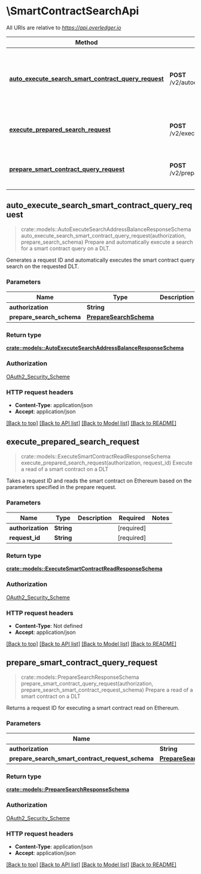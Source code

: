 # \SmartContractSearchApi

All URIs are relative to *https://api.overledger.io*

Method | HTTP request | Description
------------- | ------------- | -------------
[**auto_execute_search_smart_contract_query_request**](SmartContractSearchApi.md#auto_execute_search_smart_contract_query_request) | **POST** /v2/autoexecution/search/smartcontract | Prepare and automatically execute a search for a smart contract query on a DLT.
[**execute_prepared_search_request**](SmartContractSearchApi.md#execute_prepared_search_request) | **POST** /v2/execution/search/smartcontract | Execute a read of a smart contract on a DLT
[**prepare_smart_contract_query_request**](SmartContractSearchApi.md#prepare_smart_contract_query_request) | **POST** /v2/preparation/search/smartcontract | Prepare a read of a smart contract on a DLT



## auto_execute_search_smart_contract_query_request

> crate::models::AutoExecuteSearchAddressBalanceResponseSchema auto_execute_search_smart_contract_query_request(authorization, prepare_search_schema)
Prepare and automatically execute a search for a smart contract query on a DLT.

Generates a request ID and automatically executes the smart contract query search on the requested DLT.

### Parameters


Name | Type | Description  | Required | Notes
------------- | ------------- | ------------- | ------------- | -------------
**authorization** | **String** |  | [required] |
**prepare_search_schema** | [**PrepareSearchSchema**](PrepareSearchSchema.md) |  | [required] |

### Return type

[**crate::models::AutoExecuteSearchAddressBalanceResponseSchema**](AutoExecuteSearchAddressBalanceResponseSchema.md)

### Authorization

[OAuth2_Security_Scheme](../README.md#OAuth2_Security_Scheme)

### HTTP request headers

- **Content-Type**: application/json
- **Accept**: application/json

[[Back to top]](#) [[Back to API list]](../README.md#documentation-for-api-endpoints) [[Back to Model list]](../README.md#documentation-for-models) [[Back to README]](../README.md)


## execute_prepared_search_request

> crate::models::ExecuteSmartContractReadResponseSchema execute_prepared_search_request(authorization, request_id)
Execute a read of a smart contract on a DLT

Takes a request ID and reads the smart contract on Ethereum based on the parameters specified in the prepare request.

### Parameters


Name | Type | Description  | Required | Notes
------------- | ------------- | ------------- | ------------- | -------------
**authorization** | **String** |  | [required] |
**request_id** | **String** |  | [required] |

### Return type

[**crate::models::ExecuteSmartContractReadResponseSchema**](ExecuteSmartContractReadResponseSchema.md)

### Authorization

[OAuth2_Security_Scheme](../README.md#OAuth2_Security_Scheme)

### HTTP request headers

- **Content-Type**: Not defined
- **Accept**: application/json

[[Back to top]](#) [[Back to API list]](../README.md#documentation-for-api-endpoints) [[Back to Model list]](../README.md#documentation-for-models) [[Back to README]](../README.md)


## prepare_smart_contract_query_request

> crate::models::PrepareSearchResponseSchema prepare_smart_contract_query_request(authorization, prepare_search_smart_contract_request_schema)
Prepare a read of a smart contract on a DLT

Returns a request ID for executing a smart contract read on Ethereum.

### Parameters


Name | Type | Description  | Required | Notes
------------- | ------------- | ------------- | ------------- | -------------
**authorization** | **String** |  | [required] |
**prepare_search_smart_contract_request_schema** | [**PrepareSearchSmartContractRequestSchema**](PrepareSearchSmartContractRequestSchema.md) |  | [required] |

### Return type

[**crate::models::PrepareSearchResponseSchema**](PrepareSearchResponseSchema.md)

### Authorization

[OAuth2_Security_Scheme](../README.md#OAuth2_Security_Scheme)

### HTTP request headers

- **Content-Type**: application/json
- **Accept**: application/json

[[Back to top]](#) [[Back to API list]](../README.md#documentation-for-api-endpoints) [[Back to Model list]](../README.md#documentation-for-models) [[Back to README]](../README.md)

